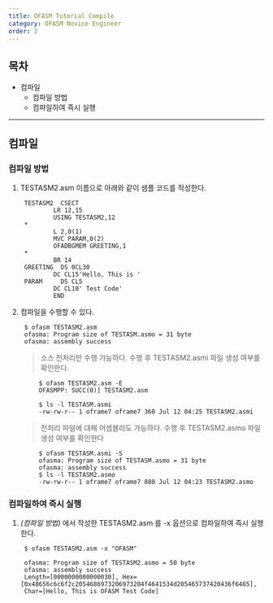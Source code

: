 ```yaml
---
title: OFASM Tutorial Compile
category: OFASM Novice Engineer
order: 2
---
```


## 목차 
* 컴파일
  * 컴파일 방법
  * 컴파일하여 즉시 실행

---

## 컴파일

### 컴파일 방법

1. TESTASM2.asm 이름으로 아래와 같이 샘플 코드를 작성한다.

        TESTASM2  CSECT
                LR 12,15
                USING TESTASM2,12
        *
                L 2,0(1)
                MVC PARAM,0(2)
                OFADBGMEM GREETING,1
        *
                BR 14
        GREETING  DS 0CL30
                DC CL15'Hello, This is '
        PARAM     DS CL5
                DC CL10' Test Code'
                END

2. 컴파일을 수행할 수 있다.

        $ ofasm TESTASM2.asm
        ofasma: Program size of TESTASM.asmo = 31 byte
        ofasma: assembly success


    > 소스 전처리만 수행 가능하다. 수행 후 TESTASM2.asmi 파일 생성 여부를 확인한다.

            $ ofasm TESTASM2.asm -E 
            OFASMPP: SUCC(0)] TESTASM2.asm 
            
            $ ls -l TESTASM.asmi 
            -rw-rw-r-- 1 oframe7 oframe7 360 Jul 12 04:25 TESTASM2.asmi
    

    > 전처리 파일에 대해 어셈블리도 가능하다. 수행 후 TESTASM2.asmo 파일 생성 여부를 확인한다 
        
            $ ofasm TESTASM.asmi -S 
            ofasma: Program size of TESTASM.asmo = 31 byte 
            ofasma: assembly success 
            $ ls -l TESTASM2.asmo 
            -rw-rw-r-- 1 oframe7 oframe7 880 Jul 12 04:23 TESTASM2.asmo

### 컴파일하여 즉시 실행

1. _(컴파일 방법)_ 에서 작성한 TESTASM2.asm 를 -x 옵션으로 컴파일하여 즉시 실행한다.

        $ ofasm TESTASM2.asm -x "OFASM"

        ofasma: Program size of TESTASM2.asmo = 50 byte
        ofasma: assembly success
        Length=[0000000000000030], Hex=[0x48656c6c6f2c2054686973206973204f4641534d205465737420436f6465],
        Char=[Hello, This is OFASM Test Code]

